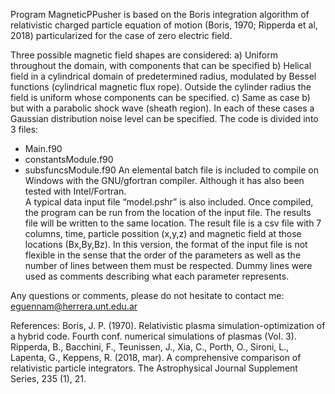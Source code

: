 Program MagneticPPusher is based on the Boris integration algorithm of relativistic charged particle equation of motion (Boris, 1970; Ripperda et al, 2018) particularized for the case of zero electric field.
  
Three possible magnetic field shapes are considered:
a)	Uniform throughout the domain, with components that can be specified
b)	Helical field in a cylindrical domain of predetermined radius, modulated by Bessel functions (cylindrical magnetic flux rope). Outside the cylinder radius the field is uniform whose components can be specified.
c)	Same as case b) but with a parabolic shock wave (sheath region).
In each of these cases a Gaussian distribution noise level can be specified.
The code is divided into 3 files: 
-	Main.f90
-	constantsModule.f90
-	subsfuncsModule.f90
An elemental batch file is included to compile on Windows with the GNU/gfortran compiler. Although it has also been tested with Intel/Fortran.  
A typical data input file “model.pshr” is also included.
Once compiled, the program can be run from the location of the input file. The results file will be written to the same location.
The result file is a csv file with 7 columns, time, particle possition (x,y,z) and magnetic field at those locations (Bx,By,Bz).
In this version, the format of the input file is not flexible in the sense that the order of the parameters as well as the number of lines between them must be respected. Dummy lines were used as comments describing what each parameter represents.
 
Any questions or comments, please do not hesitate to contact me: eguennam@herrera.unt.edu.ar

References:
Boris, J. P. (1970). Relativistic plasma simulation-optimization of a hybrid code. Fourth conf. numerical simulations of plasmas (Vol. 3).
Ripperda, B., Bacchini, F., Teunissen, J., Xia, C., Porth, O., Sironi, L., Lapenta, G., Keppens, R. (2018, mar). A comprehensive comparison of relativistic particle integrators. The Astrophysical Journal Supplement Series, 235 (1), 21.
